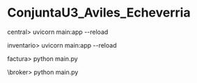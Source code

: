 # ConjuntaU3_Aviles_Echeverria
central> uvicorn main:app --reload

inventario> uvicorn main:app --reload

factura> python main.py

\broker> python main.py
